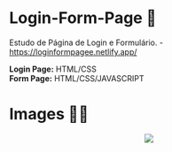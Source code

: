 # Login-Form-Page 📝
Estudo de Página de Login e Formulário. - https://loginformpagee.netlify.app/

<strong>Login Page:</strong> HTML/CSS <br>
<strong>Form Page:</strong> HTML/CSS/JAVASCRIPT

# Images 👷‍♀️

 <div align="center">
<img src="https://user-images.githubusercontent.com/101125668/159101424-8a457eb2-de09-428d-a278-f6a0a920a376.png" />
</div>
